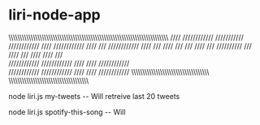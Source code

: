 # liri-node-app
\\\\\\\\\\\\\\\\\\\\\\\\\\\\\\\\\\\\\\\\\\\\\\\\\\\\\\\\\\\\\\\\\\\\\\\\\\\\\\\\\\\\\\\\\\\\\\\\\\\\\\\\\\\\\\\\\\\\\\\\\\\\\\\\\\\\\\\\\\\\\\\\
            ////        ////////////  ///////////  ////////////
           ////        ////////////  ////     /// ////////////
          ////             ///      ////     ///      ///
         ////             ///      //////////        ///  
        ////             ///      ////   ////       ///         
       //////////// //////////// ////    ////  ////////////    
      //////////// //////////// ////     //// //////////// 
\\\\\\\\\\\\\\\\\\\\\\\\\\\\\\\\\\\\\\\\\\\\\\\\\\\\\\\\\\\\\\\\\\\\\\\
\\\\\\\\\\\\\\\\\\\\\\\\\\\\\\\\\\\\\\\\\\\\\\\\\\\\\\\\\\\\\\\\\\\\\\\

node liri.js my-tweets
-- Will retreive last 20 tweets

node liri.js spotify-this-song
-- Will 